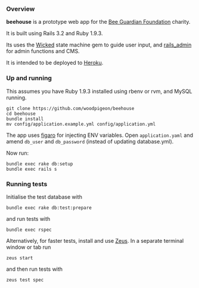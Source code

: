 
### Overview

**beehouse** is a prototype web app for the [Bee Guardian Foundation](http://www.beeguardianfoundation.org) charity.

It is built using Rails 3.2 and Ruby 1.9.3. 

Its uses the [Wicked](https://github.com/schneems/wicked) state machine gem to guide user input, and [rails_admin](https://github.com/sferik/rails_admin) for admin functions and CMS.

It is intended to be deployed to [Heroku](http://www.heroku.com).

### Up and running

This assumes you have Ruby 1.9.3 installed using rbenv or rvm, and MySQL running.

```
git clone https://github.com/woodpigeon/beehouse
cd beehouse
bundle install
mv config/application.example.yml config/application.yml 
```

The app uses [figaro](https://github.com/laserlemon/figaro) for injecting ENV variables. Open
```application.yaml``` and amend ```db_user``` and ```db_password``` (instead of updating database.yml).

Now run:

```
bundle exec rake db:setup
bundle exec rails s
```

### Running tests

Initialise the test database with 

```
bundle exec rake db:test:prepare
```

and run tests with 

```
bundle exec rspec
```

Alternatively, for faster tests, install and use [Zeus](https://github.com/burke/zeus). In a separate terminal window or tab run 

```
zeus start
``` 

and then run tests with 

```
zeus test spec
```
